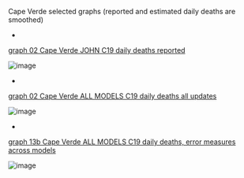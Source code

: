 Cape Verde selected graphs (reported and estimated daily deaths are smoothed) 

*

[graph 02 Cape Verde JOHN C19 daily deaths reported](https://github.com/pourmalek/CovidLongitudinal/blob/main/output/countries/Cape%20Verde/graph%2002%20Cape%20Verde%20JOHN%20C19%20daily%20deaths%20reported.pdf)

![image](https://github.com/pourmalek/CovidLongitudinal/assets/30849720/ae2791a5-a87a-415e-ace4-39614f49f357)

*

[graph 02 Cape Verde ALL MODELS C19 daily deaths all updates](https://github.com/pourmalek/CovidLongitudinal/blob/main/output/countries/Cape%20Verde/graph%2002%20Cape%20Verde%20ALL%20MODELS%20C19%20daily%20deaths%20all%20updates.pdf)

![image](https://github.com/pourmalek/CovidLongitudinal/assets/30849720/08a34de9-ce58-4b11-9981-097cbac3ce83)

*

[graph 13b Cape Verde ALL MODELS C19 daily deaths, error measures across models](https://github.com/pourmalek/CovidLongitudinal/blob/main/output/countries/Cape%20Verde/graph%2013b%20Cape%20Verde%20ALL%20MODELS%20C19%20daily%20deaths%2C%20error%20measures%20across%20models.pdf)

![image](https://github.com/pourmalek/CovidLongitudinal/assets/30849720/28f133f4-bb8c-4454-a7e2-f2e44a694e83)

